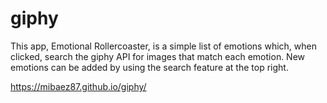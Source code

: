 # giphy

This app, Emotional Rollercoaster, is a simple list of emotions which, when clicked, search the giphy API for images that match each emotion. New emotions can be added by using the search feature at the top right.

https://mibaez87.github.io/giphy/

